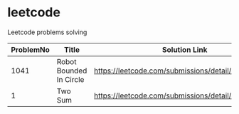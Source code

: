 # leetcode
Leetcode problems solving

ProblemNo   | Title                                                 | Solution Link                                                                         | Tag
----------  |-------------------------------------------------------|---------------------------------------------------------------------------------------|-------------------
1041        | Robot Bounded In Circle                               | https://leetcode.com/submissions/detail/621329757/                                    | Array, Microsoft
1           | Two Sum                                               | https://leetcode.com/submissions/detail/622107157/                                    | Array, Microsoft

